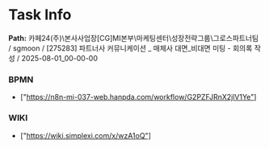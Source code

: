 # Task Info

**Path:** 카페24(주)\본사사업장\[CG]MI본부\마케팅센터\성장전략그룹\그로스파트너팀 / sgmoon / [275283] 파트너사 커뮤니케이션 _ 매체사 대면_비대면 미팅 - 회의록 작성 / 2025-08-01_00-00-00

### BPMN
- ["https://n8n-mi-037-web.hanpda.com/workflow/G2PZFJRnX2jlV1Ye"]

### WIKI
- ["https://wiki.simplexi.com/x/wzA1oQ"]

